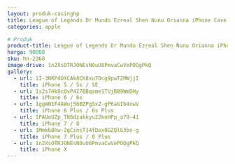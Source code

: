 ```yaml
---
layout: produk-casinghp
title: League of Legends Dr Mundo Ezreal Shen Nunu Orianna iPhone Case
categories: apple

# Produk
product-title: League of Legends Dr Mundo Ezreal Shen Nunu Orianna iPhone Case
harga: 90000
sku: hn-2368
image-drive: 1n2XsOTRJONEsN0uU8PmvaCwVePOQgPkQ
gallery:
  - url: 1I-3NKP4OXCAk8CK8xu7Ocg9pwT2MWjjI
    title: iPhone 5 / 5s / SE
  - url: 1s2s7Hk8cQvP4I7BBqsme1TUjBB9WmDHy
    title: iPhone 6 / 6s
  - url: 1ggWN1F4AWuj5bBZPg5xZ-gP6aGIb4nwV
    title: iPhone 6 Plus / 6s Plus
  - url: 1PAUoUZp_TN6dzakkyu22knHPp_o70-41
    title: iPhone 7 / 8
  - url: 1MmkbBhw-2gCinsT14fDex0GZQlG3bn-g
    title: iPhone 7 Plus / 8 Plus
  - url: 1n2XsOTRJONEsN0uU8PmvaCwVePOQgPkQ
    title: iPhone X
---
```

